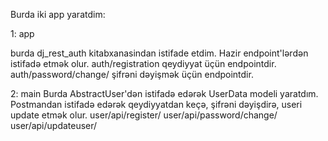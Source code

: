 Burda iki app yaratdim:

1: app

  burda dj_rest_auth kitabxanasindan istifade etdim. Hazir endpoint'lərdən istifadə etmək olur. 
   auth/registration qeydiyyat üçün endpointdir.
   auth/password/change/ şifrəni dəyişmək üçün endpointdir.
   
   
2: main
  Burda AbstractUser'dən istifadə edərək UserData modeli yaratdım. Postmandan istifadə edərək qeydiyyatdan keçə, şifrəni dəyişdirə, useri update etmək olur.
    user/api/register/
    user/api/password/change/
    user/api/updateuser/
